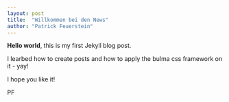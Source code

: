 ```yaml
---
layout: post
title:  "Willkommen bei den News"
author: "Patrick Feuerstein"
---
```


**Hello world**, this is my first Jekyll blog post.

I learbed how to create posts and how to apply the bulma css framework on it - yay!


I hope you like it!

PF
